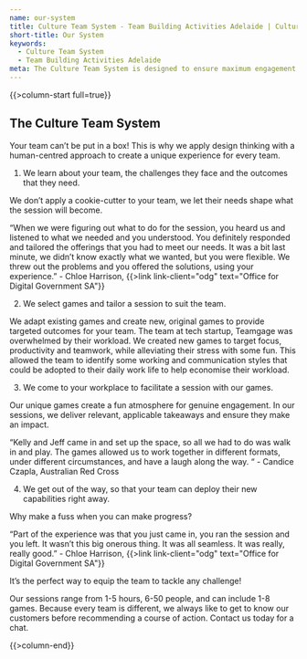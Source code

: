 ```yaml
---
name: our-system
title: Culture Team System - Team Building Activities Adelaide | Culture Team
short-title: Our System
keywords:
  - Culture Team System
  - Team Building Activities Adelaide
meta: The Culture Team System is designed to ensure maximum engagement with unique & challenging team building activities in Adelaide. Find out more today!
---
```

{{>column-start full=true}}

## The Culture Team System

Your team can’t be put in a box! This is why we apply design thinking with a human-centred approach to create a unique experience for every team.

1. We learn about your team, the challenges they face and the outcomes that they need.

We don’t apply a cookie-cutter to your team, we let their needs shape what the session will become.

“When we were figuring out what to do for the session, you heard us and listened to what we needed and you understood. You definitely responded and tailored the offerings that you had to meet our needs. It was a bit last minute, we didn’t know exactly what we wanted, but you were flexible. We threw out the problems and you offered the solutions, using your experience.” - Chloe Harrison, {{>link link-client="odg" text="Office for Digital Government SA"}}

2. We select games and tailor a session to suit the team.

We adapt existing games and create new, original games to provide targeted outcomes for your team. The team at tech startup, Teamgage was overwhelmed by their workload. We created new games to target focus, productivity and teamwork, while alleviating their stress with some fun. This allowed the team to identify some working and communication styles that could be adopted to their daily work life to help economise their workload.

3. We come to your workplace to facilitate a session with our games.

Our unique games create a fun atmosphere for genuine engagement. In our sessions, we deliver relevant, applicable takeaways and ensure they make an impact.

“Kelly and Jeff came in and set up the space, so all we had to do was walk in and play. The games allowed us to work together in different formats, under different circumstances, and have a laugh along the way. “ - Candice Czapla, Australian Red Cross

4. We get out of the way, so that your team can deploy their new capabilities right away.

Why make a fuss when you can make progress?

“Part of the experience was that you just came in, you ran the session and you left. It wasn’t this big onerous thing. It was all seamless. It was really, really good.” - Chloe Harrison, {{>link link-client="odg" text="Office for Digital Government SA"}}

It’s the perfect way to equip the team to tackle any challenge!

Our sessions range from 1-5 hours, 6-50 people, and can include 1-8 games. Because every
team is different, we always like to get to know our customers before recommending a course of action. Contact us today for a chat.

{{>column-end}}